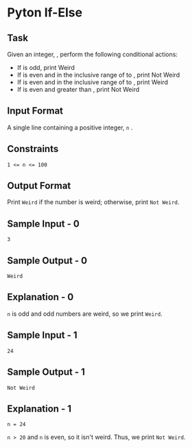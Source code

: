 # Pyton If-Else

## Task

Given an integer, , perform the following conditional actions:

-   If is odd, print Weird
-   If is even and in the inclusive range of to , print Not Weird
-   If is even and in the inclusive range of to , print Weird
-   If is even and greater than , print Not Weird

## Input Format

A single line containing a positive integer, `n` .

## Constraints

```
1 <= n <= 100
```

## Output Format

Print `Weird` if the number is weird; otherwise, print `Not Weird`.

## Sample Input - 0

```
3
```

## Sample Output - 0

```
Weird
```

## Explanation - 0

`n` is odd and odd numbers are weird, so we print `Weird`.

## Sample Input - 1

```
24
```

## Sample Output - 1

```
Not Weird
```

## Explanation - 1

`n = 24`

`n > 20` and `n` is even, so it isn't weird. Thus, we print `Not Weird`.
